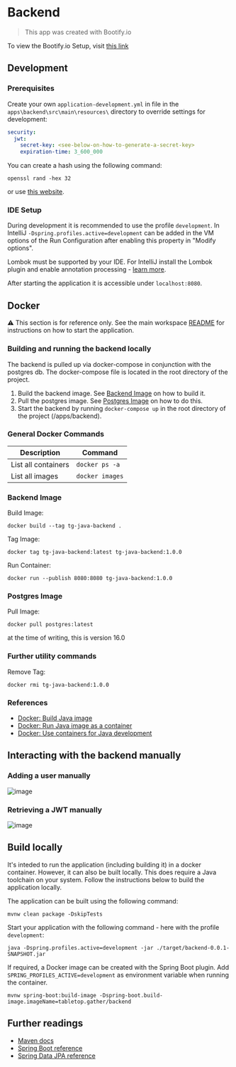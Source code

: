 # Backend

> This app was created with Bootify.io

To view the Bootify.io Setup, visit [this link](https://bootify.io/app/1AFNHOA9NPO5)

## Development

### Prerequisites

Create your own `application-development.yml` in file in the `apps\backend\src\main\resources\` directory to override settings for development:

```yaml
security:
  jwt:
    secret-key: <see-below-on-how-to-generate-a-secret-key>
    expiration-time: 3_600_000
```

You can create a hash using the following command:

```shell
openssl rand -hex 32
```

or use [this website](https://www.devglan.com/online-tools/hmac-sha256-online?ref=blog.tericcabrel.com).

### IDE Setup

During development it is recommended to use the profile `development`. In IntelliJ `-Dspring.profiles.active=development` can be
added in the VM options of the Run Configuration after enabling this property in "Modify options".

Lombok must be supported by your IDE. For IntelliJ install the Lombok plugin and enable annotation processing -
[learn more](https://bootify.io/next-steps/spring-boot-with-lombok.html).

After starting the application it is accessible under `localhost:8080`.

## Docker

⚠️ This section is for reference only. See the main workspace [README](../../README.md) for instructions on how to start the application.

### Building and running the backend locally

The backend is pulled up via docker-compose in conjunction with the postgres db. The docker-compose file is located in the root directory of the project.

1. Build the backend image. See [Backend Image](#backend-image) on how to build it.
2. Pull the postgres image. See [Postgres Image](#postgres-image) on how to do this.
3. Start the backend by running `docker-compose up` in the root directory of the project (/apps/backend).

### General Docker Commands

| Description         | Command         |
| ------------------- | --------------- |
| List all containers | `docker ps -a`  |
| List all images     | `docker images` |

### Backend Image

Build Image:

```shell
docker build --tag tg-java-backend .
```

Tag Image:

```shell
docker tag tg-java-backend:latest tg-java-backend:1.0.0
```

Run Container:

```shell
docker run --publish 8080:8080 tg-java-backend:1.0.0
```

### Postgres Image

Pull Image:

```shell
docker pull postgres:latest
```

at the time of writing, this is version 16.0

### Further utility commands

Remove Tag:

```shell
docker rmi tg-java-backend:1.0.0
```

### References

- [Docker: Build Java image](https://docs.docker.com/language/java/build-images/)
- [Docker: Run Java image as a container](https://docs.docker.com/language/java/run-containers/)
- [Docker: Use containers for Java development](https://docs.docker.com/language/java/develop/)

## Interacting with the backend manually

### Adding a user manually

![image](https://github.com/shoedler/tabletop-gather/assets/38029550/02ea9ab1-7607-4bdb-b0b5-e94fee9a2d56)

### Retrieving a JWT manually

![image](https://github.com/shoedler/tabletop-gather/assets/38029550/adf81b94-33e5-4ae6-a98e-9393cd781c34)

## Build locally

It's inteded to run the application (including building it) in a docker container. However, it can also be built
locally. This does require a Java toolchain on your system. Follow the instructions below to build the application locally.

The application can be built using the following command:

```shell
mvnw clean package -DskipTests
```

Start your application with the following command - here with the profile `development`:

```shell
java -Dspring.profiles.active=development -jar ./target/backend-0.0.1-SNAPSHOT.jar
```

If required, a Docker image can be created with the Spring Boot plugin. Add `SPRING_PROFILES_ACTIVE=development` as
environment variable when running the container.

```shell
mvnw spring-boot:build-image -Dspring-boot.build-image.imageName=tabletop.gather/backend
```

## Further readings

- [Maven docs](https://maven.apache.org/guides/index.html)
- [Spring Boot reference](https://docs.spring.io/spring-boot/docs/current/reference/htmlsingle/)
- [Spring Data JPA reference](https://docs.spring.io/spring-data/jpa/docs/current/reference/html/)
